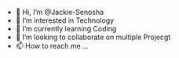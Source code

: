 - 👋 Hi, I’m @Jackie-Senosha
- 👀 I’m interested in Technology
- 🌱 I’m currently learning Coding
- 💞️ I’m looking to collaborate on multiple Projecgt
- 📫 How to reach me ...

<!---
Jackie-Senosha/Jackie-Senosha is a ✨ special ✨ repository because its `README.md` (this file) appears on your GitHub profile.
You can click the Preview link to take a look at your changes.
--->
